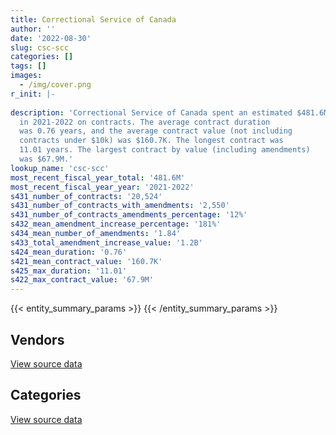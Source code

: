```yaml
---
title: Correctional Service of Canada
author: ''
date: '2022-08-30'
slug: csc-scc
categories: []
tags: []
images:
  - /img/cover.png
r_init: |-
  
description: 'Correctional Service of Canada spent an estimated $481.6M
  in 2021-2022 on contracts. The average contract duration
  was 0.76 years, and the average contract value (not including
  contracts under $10k) was $160.7K. The longest contract was
  11.01 years. The largest contract by value (including amendments)
  was $67.9M.'
lookup_name: 'csc-scc'
most_recent_fiscal_year_total: '481.6M'
most_recent_fiscal_year_year: '2021-2022'
s431_number_of_contracts: '20,524'
s431_number_of_contracts_with_amendments: '2,550'
s431_number_of_contracts_amendments_percentage: '12%'
s432_mean_amendment_increase_percentage: '181%'
s434_mean_number_of_amendments: '1.84'
s433_total_amendment_increase_value: '1.2B'
s424_mean_duration: '0.76'
s421_mean_contract_value: '160.7K'
s425_max_duration: '11.01'
s422_max_contract_value: '67.9M'
---
```


<script src="/rmarkdown-libs/htmlwidgets/htmlwidgets.js"></script>
<link href="/rmarkdown-libs/datatables-css/datatables-crosstalk.css" rel="stylesheet" />
<script src="/rmarkdown-libs/datatables-binding/datatables.js"></script>
<script src="/rmarkdown-libs/jquery/jquery-3.6.0.min.js"></script>
<link href="/rmarkdown-libs/dt-core-bootstrap/css/dataTables.bootstrap.min.css" rel="stylesheet" />
<link href="/rmarkdown-libs/dt-core-bootstrap/css/dataTables.bootstrap.extra.css" rel="stylesheet" />
<script src="/rmarkdown-libs/dt-core-bootstrap/js/jquery.dataTables.min.js"></script>
<script src="/rmarkdown-libs/dt-core-bootstrap/js/dataTables.bootstrap.min.js"></script>
<link href="/rmarkdown-libs/crosstalk/css/crosstalk.min.css" rel="stylesheet" />
<script src="/rmarkdown-libs/crosstalk/js/crosstalk.min.js"></script>
<script src="/rmarkdown-libs/htmlwidgets/htmlwidgets.js"></script>
<link href="/rmarkdown-libs/datatables-css/datatables-crosstalk.css" rel="stylesheet" />
<script src="/rmarkdown-libs/datatables-binding/datatables.js"></script>
<script src="/rmarkdown-libs/jquery/jquery-3.6.0.min.js"></script>
<link href="/rmarkdown-libs/dt-core-bootstrap/css/dataTables.bootstrap.min.css" rel="stylesheet" />
<link href="/rmarkdown-libs/dt-core-bootstrap/css/dataTables.bootstrap.extra.css" rel="stylesheet" />
<script src="/rmarkdown-libs/dt-core-bootstrap/js/jquery.dataTables.min.js"></script>
<script src="/rmarkdown-libs/dt-core-bootstrap/js/dataTables.bootstrap.min.js"></script>
<link href="/rmarkdown-libs/crosstalk/css/crosstalk.min.css" rel="stylesheet" />
<script src="/rmarkdown-libs/crosstalk/js/crosstalk.min.js"></script>

{{< entity_summary_params >}}
{{< /entity_summary_params >}}

## Vendors

<div id="htmlwidget-1" style="width:100%;height:auto;" class="datatables html-widget"></div>
<script type="application/json" data-for="htmlwidget-1">{"x":{"style":"bootstrap","filter":"none","vertical":false,"data":[["<a href=\"/vendors/3m_canada_company/\">3M Canada Company<\/a>","<a href=\"/vendors/73719_newfoundland_labrador/\">73719 Newfoundland Labrador<\/a>","<a href=\"/vendors/a_hundred_answers/\">A Hundred Answers<\/a>","<a href=\"/vendors/abco_maintenance_systems/\">Abco Maintenance Systems<\/a>","<a href=\"/vendors/acklands_grainger/\">Acklands Grainger<\/a>","<a href=\"/vendors/adapt_pharma_canada/\">Adapt Pharma Canada<\/a>","<a href=\"/vendors/adga_group/\">ADGA Group<\/a>","<a href=\"/vendors/adrm_technology_consulting/\">ADRM Technology Consulting<\/a>","<a href=\"/vendors/advanced_chippewa_technologies/\">Advanced Chippewa Technologies<\/a>","<a href=\"/vendors/advanced_paramedic/\">Advanced Paramedic<\/a>","<a href=\"/vendors/aim_health_group/\">AIM Health Group<\/a>","<a href=\"/vendors/air_inuit/\">Air Inuit<\/a>","<a href=\"/vendors/air_liquide_canada/\">Air Liquide Canada<\/a>","<a href=\"/vendors/alberta_seventh_step_society/\">Alberta Seventh Step Society<\/a>","<a href=\"/vendors/alliance_energy/\">Alliance Energy<\/a>","<a href=\"/vendors/altis_human_resources/\">Altis Human Resources<\/a>","<a href=\"/vendors/anixter/\">Anixter<\/a>","<a href=\"/vendors/applied_electonics/\">Applied Electonics<\/a>","<a href=\"/vendors/apron_fuel_services/\">Apron Fuel Services<\/a>","<a href=\"/vendors/ari_financial_services/\">ARI Financial Services<\/a>","<a href=\"/vendors/artemp_personnel_services/\">Artemp Personnel Services<\/a>","<a href=\"/vendors/asokan_business_interiors/\">Asokan Business Interiors<\/a>","<a href=\"/vendors/atco/\">ATCO<\/a>","<a href=\"/vendors/atlantic_roofers/\">Atlantic Roofers<\/a>","<a href=\"/vendors/av_tech/\">Av Tech<\/a>","<a href=\"/vendors/bargreen_ellingson/\">Bargreen Ellingson<\/a>","<a href=\"/vendors/bayshore_healthcare/\">Bayshore Healthcare<\/a>","<a href=\"/vendors/bdo_canada/\">BDO Canada<\/a>","<a href=\"/vendors/bell_canada/\">Bell Canada<\/a>","<a href=\"/vendors/bgla/\">BGLA<\/a>","<a href=\"/vendors/black_mcdonald/\">Black McDonald<\/a>","<a href=\"/vendors/bluewave_energy/\">Bluewave Energy<\/a>","<a href=\"/vendors/bouthillette_parizeau/\">Bouthillette Parizeau<\/a>","<a href=\"/vendors/brandt_tractor/\">Brandt Tractor<\/a>","<a href=\"/vendors/breton_michel_md/\">Breton Michel MD<\/a>","<a href=\"/vendors/bridges_of_canada/\">Bridges of Canada<\/a>","<a href=\"/vendors/brookfield_global_integrated_solutions/\">Brookfield Global Integrated Solutions<\/a>","<a href=\"/vendors/bureau_nathalie/\">Bureau Nathalie<\/a>","<a href=\"/vendors/bureau_veritas/\">Bureau Veritas<\/a>","<a href=\"/vendors/buttcon/\">Buttcon<\/a>","<a href=\"/vendors/cache_computer_consulting/\">Cache Computer Consulting<\/a>","<a href=\"/vendors/calian/\">Calian<\/a>","<a href=\"/vendors/canada_post/\">Canada Post<\/a>","<a href=\"/vendors/canadian_corps_of_commissionaires/\">Canadian Corps of Commissionaires<\/a>","<a href=\"/vendors/canadian_standards_association/\">Canadian Standards Association<\/a>","<a href=\"/vendors/canon/\">Canon<\/a>","<a href=\"/vendors/cansel_survey_equipment/\">Cansel Survey Equipment<\/a>","<a href=\"/vendors/carmichael_engineering/\">Carmichael Engineering<\/a>","<a href=\"/vendors/catholic_social_services/\">Catholic Social Services<\/a>","<a href=\"/vendors/cbci_telecom/\">CBCI Telecom<\/a>","<a href=\"/vendors/cdw_canada/\">CDW Canada<\/a>","<a href=\"/vendors/charron_human_resources/\">Charron Human Resources<\/a>","<a href=\"/vendors/chef_brandz/\">Chef Brandz<\/a>","<a href=\"/vendors/chevron/\">Chevron<\/a>","<a href=\"/vendors/chubb_edwards/\">Chubb Edwards<\/a>","<a href=\"/vendors/cima/\">CIMA<\/a>","<a href=\"/vendors/circle_of_eagles_lodge_society/\">Circle of Eagles Lodge Society<\/a>","<a href=\"/vendors/cision_canada/\">Cision Canada<\/a>","<a href=\"/vendors/cistel_technology/\">Cistel Technology<\/a>","<a href=\"/vendors/cofomo/\">Cofomo<\/a>","<a href=\"/vendors/colliers_project_leaders/\">Colliers Project Leaders<\/a>","<a href=\"/vendors/colt_canada/\">Colt Canada<\/a>","<a href=\"/vendors/columbia_fuels/\">Columbia Fuels<\/a>","<a href=\"/vendors/compugen/\">Compugen<\/a>","<a href=\"/vendors/concept_controls/\">Concept Controls<\/a>","<a href=\"/vendors/connective_support_society/\">Connective Support Society<\/a>","<a href=\"/vendors/construction_jessiko/\">Construction Jessiko<\/a>","<a href=\"/vendors/contract_community/\">Contract Community<\/a>","<a href=\"/vendors/convergint_technologies/\">Convergint Technologies<\/a>","<a href=\"/vendors/crc_cure_labelle/\">CRC Cure Labelle<\/a>","<a href=\"/vendors/csdc_systems/\">CSDC Systems<\/a>","<a href=\"/vendors/ctoms/\">CTOMS<\/a>","<a href=\"/vendors/cullen_diesel_power/\">Cullen Diesel Power<\/a>","<a href=\"/vendors/cummins_canada/\">Cummins Canada<\/a>","<a href=\"/vendors/d_doyle_installations/\">D Doyle Installations<\/a>","<a href=\"/vendors/d2l/\">D2L<\/a>","<a href=\"/vendors/dalian_enterprises/\">Dalian Enterprises<\/a>","<a href=\"/vendors/data_communications_management/\">Data Communications Management<\/a>","<a href=\"/vendors/delco_automation/\">Delco Automation<\/a>","<a href=\"/vendors/deloitte_and_touche/\">Deloitte and Touche<\/a>","<a href=\"/vendors/dismas_society/\">Dismas Society<\/a>","<a href=\"/vendors/donna_cona/\">Donna Cona<\/a>","<a href=\"/vendors/dr_mandeep_saini/\">Dr Mandeep Saini<\/a>","<a href=\"/vendors/dr_s_iskander/\">Dr S Iskander<\/a>","<a href=\"/vendors/dynabook_canada/\">Dynabook Canada<\/a>","<a href=\"/vendors/dynacare/\">Dynacare<\/a>","<a href=\"/vendors/dynamic_personnel_consultants/\">Dynamic Personnel Consultants<\/a>","<a href=\"/vendors/eclipsys_solutions/\">Eclipsys Solutions<\/a>","<a href=\"/vendors/ecole_de_langues_abce/\">Ecole De Langues Abce<\/a>","<a href=\"/vendors/ecole_de_langues_la_cite/\">Ecole De Langues La Cite<\/a>","<a href=\"/vendors/elizabeth_fry_society/\">Elizabeth Fry Society<\/a>","<a href=\"/vendors/emergent_biosolutions/\">Emergent Biosolutions<\/a>","<a href=\"/vendors/englobe/\">Englobe<\/a>","<a href=\"/vendors/ernst_young/\">Ernst Young<\/a>","<a href=\"/vendors/esri/\">ESRI<\/a>","<a href=\"/vendors/excel_human_resources/\">Excel Human Resources<\/a>","<a href=\"/vendors/exp_services/\">EXP Services<\/a>","<a href=\"/vendors/fast_forward_french/\">Fast Forward French<\/a>","<a href=\"/vendors/fast_track_staffing/\">Fast Track Staffing<\/a>","<a href=\"/vendors/fca_canada/\">FCA Canada<\/a>","<a href=\"/vendors/federal_express_canada/\">Federal Express Canada<\/a>","<a href=\"/vendors/felix_technology/\">Felix Technology<\/a>","<a href=\"/vendors/finning_international/\">Finning International<\/a>","<a href=\"/vendors/flex_knit/\">Flex Knit<\/a>","<a href=\"/vendors/flynn_canada/\">Flynn Canada<\/a>","<a href=\"/vendors/fmc_professionals/\">FMC Professionals<\/a>","<a href=\"/vendors/fondation_carrefour_nouveau_monde/\">Fondation Carrefour Nouveau Monde<\/a>","<a href=\"/vendors/ford_motor_company/\">Ford Motor Company<\/a>","<a href=\"/vendors/forrester_research/\">Forrester Research<\/a>","<a href=\"/vendors/frecon_construction/\">Frecon Construction<\/a>","<a href=\"/vendors/freebalance/\">FreeBalance<\/a>","<a href=\"/vendors/g4s_security_services/\">G4S Security Services<\/a>","<a href=\"/vendors/gap_wireless/\">Gap Wireless<\/a>","<a href=\"/vendors/garda_security_group/\">Garda Security Group<\/a>","<a href=\"/vendors/gartner/\">Gartner<\/a>","<a href=\"/vendors/general_dynamics/\">General Dynamics<\/a>","<a href=\"/vendors/general_electric_canada/\">General Electric Canada<\/a>","<a href=\"/vendors/general_motors/\">General Motors<\/a>","<a href=\"/vendors/genesis_integration/\">Genesis Integration<\/a>","<a href=\"/vendors/george_courey/\">George Courey<\/a>","<a href=\"/vendors/gfl_environmental/\">GFL Environmental<\/a>","<a href=\"/vendors/glaxosmithkline/\">GlaxoSmithKline<\/a>","<a href=\"/vendors/glencairn_educational_services/\">Glencairn Educational Services<\/a>","<a href=\"/vendors/global_knowledge/\">Global Knowledge<\/a>","<a href=\"/vendors/global_upholstery/\">Global Upholstery<\/a>","<a href=\"/vendors/graham_construction/\">Graham Construction<\/a>","<a href=\"/vendors/graybridge_international_consulting/\">Graybridge International Consulting<\/a>","<a href=\"/vendors/greg_van_wyk_professional/\">Greg Van Wyk Professional<\/a>","<a href=\"/vendors/harnois_energies/\">Harnois Energies<\/a>","<a href=\"/vendors/hitrac/\">Hitrac<\/a>","<a href=\"/vendors/holland_college/\">Holland College<\/a>","<a href=\"/vendors/honeywell/\">Honeywell<\/a>","<a href=\"/vendors/houle_electric/\">Houle Electric<\/a>","<a href=\"/vendors/house_of_hope/\">House of Hope<\/a>","<a href=\"/vendors/hypertec/\">Hypertec<\/a>","<a href=\"/vendors/ibiska_telecom/\">Ibiska Telecom<\/a>","<a href=\"/vendors/ibm_canada/\">IBM Canada<\/a>","<a href=\"/vendors/ifathom/\">iFathom<\/a>","<a href=\"/vendors/imperial_oil/\">Imperial Oil<\/a>","<a href=\"/vendors/indivior_uk/\">Indivior UK<\/a>","<a href=\"/vendors/info_tech_research_group/\">Info Tech Research Group<\/a>","<a href=\"/vendors/instrux_media/\">Instrux Media<\/a>","<a href=\"/vendors/integrated_distribution_systems/\">Integrated Distribution Systems<\/a>","<a href=\"/vendors/inter_outaouais/\">Inter Outaouais<\/a>","<a href=\"/vendors/ipss/\">IPSS<\/a>","<a href=\"/vendors/iron_mountain/\">Iron Mountain<\/a>","<a href=\"/vendors/irving_oil/\">Irving Oil<\/a>","<a href=\"/vendors/it_net_consultants/\">IT NET Consultants<\/a>","<a href=\"/vendors/j_l_richards_associates/\">J L Richards Associates<\/a>","<a href=\"/vendors/jemtec/\">Jemtec<\/a>","<a href=\"/vendors/jht_defense/\">JHT Defense<\/a>","<a href=\"/vendors/john_howard_society/\">John Howard Society<\/a>","<a href=\"/vendors/joseph_elie/\">Joseph Elie<\/a>","<a href=\"/vendors/kenn_borek_air/\">Kenn Borek Air<\/a>","<a href=\"/vendors/kia_canada/\">Kia Canada<\/a>","<a href=\"/vendors/kinghaven_peardonville_house_society/\">Kinghaven Peardonville House Society<\/a>","<a href=\"/vendors/kone/\">KONE<\/a>","<a href=\"/vendors/konica_minolta_business_solutions/\">Konica Minolta Business Solutions<\/a>","<a href=\"/vendors/kubota_canada/\">Kubota Canada<\/a>","<a href=\"/vendors/language_research_development_group/\">Language Research Development Group<\/a>","<a href=\"/vendors/lansdowne_technologies/\">Lansdowne Technologies<\/a>","<a href=\"/vendors/larch_half_way_house_of_sudbury/\">Larch Half Way House of Sudbury<\/a>","<a href=\"/vendors/lemay/\">Lemay<\/a>","<a href=\"/vendors/les_traiteurs_bytown_catering/\">Les Traiteurs Bytown Catering<\/a>","<a href=\"/vendors/lesage_david_dr/\">Lesage David Dr<\/a>","<a href=\"/vendors/levitt_safety/\">Levitt Safety<\/a>","<a href=\"/vendors/lifelabs/\">LifeLabs<\/a>","<a href=\"/vendors/lionbridge/\">Lionbridge<\/a>","<a href=\"/vendors/logistik_unicorp/\">Logistik Unicorp<\/a>","<a href=\"/vendors/m_d_charlton/\">M D Charlton<\/a>","<a href=\"/vendors/macewen_petroleum/\">MacEwen Petroleum<\/a>","<a href=\"/vendors/magal_s3_canada/\">Magal S3 Canada<\/a>","<a href=\"/vendors/maison_charlemagne/\">Maison Charlemagne<\/a>","<a href=\"/vendors/maison_cross_roads_de_la_societe/\">Maison Cross Roads de la Societe<\/a>","<a href=\"/vendors/maison_decision_house/\">Maison Decision House<\/a>","<a href=\"/vendors/maison_jeun_aide/\">Maison Jeun Aide<\/a>","<a href=\"/vendors/maison_joins_toi/\">Maison Joins Toi<\/a>","<a href=\"/vendors/maison_painchaud/\">Maison Painchaud<\/a>","<a href=\"/vendors/makwa_resourcing/\">Makwa Resourcing<\/a>","<a href=\"/vendors/maplesoft_consulting/\">Maplesoft Consulting<\/a>","<a href=\"/vendors/maritime_fence/\">Maritime Fence<\/a>","<a href=\"/vendors/maritime_fuels/\">Maritime Fuels<\/a>","<a href=\"/vendors/mckesson_canada/\">McKesson Canada<\/a>","<a href=\"/vendors/mcknight_enterprises/\">Mcknight Enterprises<\/a>","<a href=\"/vendors/meewasinota_crf/\">Meewasinota CRF<\/a>","<a href=\"/vendors/mega_tech/\">Mega Tech<\/a>","<a href=\"/vendors/merck_frosst/\">Merck Frosst<\/a>","<a href=\"/vendors/mgis/\">MGIS<\/a>","<a href=\"/vendors/microsoft_canada/\">Microsoft Canada<\/a>","<a href=\"/vendors/millbrook_tactical/\">Millbrook Tactical<\/a>","<a href=\"/vendors/mindwire_systems/\">Mindwire Systems<\/a>","<a href=\"/vendors/mishkumi_technologies/\">Mishkumi Technologies<\/a>","<a href=\"/vendors/mitsubishi_motor_sales/\">Mitsubishi Motor Sales<\/a>","<a href=\"/vendors/mnp/\">MNP<\/a>","<a href=\"/vendors/modern_construction/\">Modern Construction<\/a>","<a href=\"/vendors/modis_canada/\">Modis Canada<\/a>","<a href=\"/vendors/motorola_solutions_canada/\">Motorola Solutions Canada<\/a>","<a href=\"/vendors/murrays_windermere_gardens/\">Murray’s Windermere Gardens<\/a>","<a href=\"/vendors/n12_consulting/\">N12 Consulting<\/a>","<a href=\"/vendors/nations_translation_group/\">Nations Translation Group<\/a>","<a href=\"/vendors/native_clan_organization/\">Native Clan Organization<\/a>","<a href=\"/vendors/nattiq/\">NATTIQ<\/a>","<a href=\"/vendors/nav_canada/\">NAV Canada<\/a>","<a href=\"/vendors/neuroscope/\">Neuroscope<\/a>","<a href=\"/vendors/nimble_information_strategies/\">Nimble Information Strategies<\/a>","<a href=\"/vendors/nisha_techonologies/\">Nisha Techonologies<\/a>","<a href=\"/vendors/nissan_canada/\">Nissan Canada<\/a>","<a href=\"/vendors/nordmec_construction/\">NORDMEC Construction<\/a>","<a href=\"/vendors/northern_micro/\">Northern Micro<\/a>","<a href=\"/vendors/northfield_metal_products/\">Northfield Metal Products<\/a>","<a href=\"/vendors/nua_office/\">NUA Office<\/a>","<a href=\"/vendors/oei_krueger/\">OEI Krueger<\/a>","<a href=\"/vendors/okanagan_halfway_house_society_crf/\">Okanagan Halfway House Society CRF<\/a>","<a href=\"/vendors/olin/\">Olin<\/a>","<a href=\"/vendors/onx_enterprise_solutions/\">OnX Enterprise Solutions<\/a>","<a href=\"/vendors/opentext/\">OpenText<\/a>","<a href=\"/vendors/optiv_canada_federal/\">Optiv Canada Federal<\/a>","<a href=\"/vendors/oracle_canada/\">Oracle Canada<\/a>","<a href=\"/vendors/pacific_safety_products/\">Pacific Safety Products<\/a>","<a href=\"/vendors/pal_aerospace/\">PAL Aerospace<\/a>","<a href=\"/vendors/paladin_group/\">Paladin Group<\/a>","<a href=\"/vendors/pattison_sign_group/\">Pattison Sign Group<\/a>","<a href=\"/vendors/pepco/\">Pepco<\/a>","<a href=\"/vendors/petrovalue_products/\">PetroValue Products<\/a>","<a href=\"/vendors/phaselock_systems_international/\">Phaselock Systems International<\/a>","<a href=\"/vendors/phoenix_drug_alcohol_recovery/\">Phoenix Drug Alcohol Recovery<\/a>","<a href=\"/vendors/pitney_bowes/\">Pitney Bowes<\/a>","<a href=\"/vendors/pleiad_canada/\">Pleiad Canada<\/a>","<a href=\"/vendors/podolinsky_equipment/\">Podolinsky Equipment<\/a>","<a href=\"/vendors/polaris_industries/\">Polaris Industries<\/a>","<a href=\"/vendors/precisionit/\">PrecisionIT<\/a>","<a href=\"/vendors/pricewaterhouse_coopers/\">Pricewaterhouse Coopers<\/a>","<a href=\"/vendors/prince_george_activator/\">Prince George Activator<\/a>","<a href=\"/vendors/printers_plus/\">Printers Plus<\/a>","<a href=\"/vendors/protak_consulting_group/\">Protak Consulting Group<\/a>","<a href=\"/vendors/purespirit_solutions/\">PureSpirIT Solutions<\/a>","<a href=\"/vendors/qmr/\">QMR<\/a>","<a href=\"/vendors/quantum_management_services/\">Quantum Management Services<\/a>","<a href=\"/vendors/quintet_consulting/\">Quintet Consulting<\/a>","<a href=\"/vendors/r_lamba_forensic_psych_service/\">R Lamba Forensic Psych Service<\/a>","<a href=\"/vendors/rampart_international/\">Rampart International<\/a>","<a href=\"/vendors/raymond_chabot_grant_thornton/\">Raymond Chabot Grant Thornton<\/a>","<a href=\"/vendors/regent_construction/\">Regent Construction<\/a>","<a href=\"/vendors/residence_carpediem/\">Residence Carpediem<\/a>","<a href=\"/vendors/rhea/\">RHEA<\/a>","<a href=\"/vendors/ricoh/\">Ricoh<\/a>","<a href=\"/vendors/rogers/\">Rogers<\/a>","<a href=\"/vendors/rush_truck_centres_of_canada/\">Rush Truck Centres of Canada<\/a>","<a href=\"/vendors/russel_metals/\">Russel Metals<\/a>","<a href=\"/vendors/salvation_army/\">Salvation Army<\/a>","<a href=\"/vendors/samson_associes/\">Samson Associes<\/a>","<a href=\"/vendors/sap/\">SAP<\/a>","<a href=\"/vendors/sas_institute/\">SAS Institute<\/a>","<a href=\"/vendors/seqirus_canada/\">Seqirus Canada<\/a>","<a href=\"/vendors/services_d_aide_en_prevention_de_la_criminalite/\">Services D’Aide En Prevention De La Criminalite<\/a>","<a href=\"/vendors/setanta_contracting/\">Setanta Contracting<\/a>","<a href=\"/vendors/sharp_electronics/\">Sharp Electronics<\/a>","<a href=\"/vendors/shaw_cable/\">Shaw Cable<\/a>","<a href=\"/vendors/shelter_nova_scotia/\">Shelter Nova Scotia<\/a>","<a href=\"/vendors/si_systems/\">SI Systems<\/a>","<a href=\"/vendors/siemens/\">Siemens<\/a>","<a href=\"/vendors/sierra_systems_group/\">Sierra Systems Group<\/a>","<a href=\"/vendors/simex_defence/\">Simex Defence<\/a>","<a href=\"/vendors/smiths_detection/\">Smiths Detection<\/a>","<a href=\"/vendors/snc_lavalin/\">SNC Lavalin<\/a>","<a href=\"/vendors/societe_elizabeth_fry_du_quebec/\">Societe Elizabeth Fry Du Quebec<\/a>","<a href=\"/vendors/societe_emmanuel_gregoire/\">Societe Emmanuel Gregoire<\/a>","<a href=\"/vendors/softchoice/\">Softchoice<\/a>","<a href=\"/vendors/solotech/\">Solotech<\/a>","<a href=\"/vendors/st_leonard_s_community_services/\">St Leonard’s Community Services<\/a>","<a href=\"/vendors/st_leonard_s_society_hamilton/\">St Leonard’s Society Hamilton<\/a>","<a href=\"/vendors/st_leonards_house_windsor/\">St Leonard’s House Windsor<\/a>","<a href=\"/vendors/st_leonards_place_peel/\">St Leonard’s Place Peel<\/a>","<a href=\"/vendors/stantec/\">Stantec<\/a>","<a href=\"/vendors/stryker_canada/\">Stryker Canada<\/a>","<a href=\"/vendors/subaru_canada/\">Subaru Canada<\/a>","<a href=\"/vendors/summit_canada_distributors/\">Summit Canada Distributors<\/a>","<a href=\"/vendors/suncor_energy/\">Suncor Energy<\/a>","<a href=\"/vendors/super_channel_international/\">Super Channel International<\/a>","<a href=\"/vendors/sutherland_excavating/\">Sutherland Excavating<\/a>","<a href=\"/vendors/tag_hr/\">Tag HR<\/a>","<a href=\"/vendors/tankatek/\">Tankatek<\/a>","<a href=\"/vendors/techne_seating_component/\">Techne Seating Component<\/a>","<a href=\"/vendors/teknion/\">Teknion<\/a>","<a href=\"/vendors/telecom_computer_services/\">Telecom Computer Services<\/a>","<a href=\"/vendors/telus_canada/\">Telus Canada<\/a>","<a href=\"/vendors/tenaquip/\">Tenaquip<\/a>","<a href=\"/vendors/teramach_technologies/\">Teramach Technologies<\/a>","<a href=\"/vendors/tetra_tech/\">Tetra Tech<\/a>","<a href=\"/vendors/thales/\">Thales<\/a>","<a href=\"/vendors/the_masha_krupp_translation_group/\">The Masha Krupp Translation Group<\/a>","<a href=\"/vendors/the_right_door_consulting/\">The Right Door Consulting<\/a>","<a href=\"/vendors/the_stevens_company/\">The Stevens Company<\/a>","<a href=\"/vendors/thermo_fisher_scientific/\">Thermo Fisher Scientific<\/a>","<a href=\"/vendors/thomson_reuters/\">Thomson Reuters<\/a>","<a href=\"/vendors/thyssenkrupp_elevator/\">Thyssenkrupp Elevator<\/a>","<a href=\"/vendors/toromont/\">Toromont<\/a>","<a href=\"/vendors/toure_cleaning_services/\">Toure Cleaning Services<\/a>","<a href=\"/vendors/toyota/\">Toyota<\/a>","<a href=\"/vendors/tpg_technology_consultants/\">Tpg Technology Consultants<\/a>","<a href=\"/vendors/transwest_air/\">Transwest Air<\/a>","<a href=\"/vendors/troy_life_fire_safety/\">Troy Life Fire Safety<\/a>","<a href=\"/vendors/turtle_island_staffing/\">Turtle Island Staffing<\/a>","<a href=\"/vendors/tyco_integrated_fire_security/\">Tyco Integrated Fire Security<\/a>","<a href=\"/vendors/united_church_halfway_homes/\">United Church Halfway Homes<\/a>","<a href=\"/vendors/united_rentals_of_canada/\">United Rentals of Canada<\/a>","<a href=\"/vendors/university_of_regina/\">University of Regina<\/a>","<a href=\"/vendors/university_of_saskatchewan/\">University of Saskatchewan<\/a>","<a href=\"/vendors/university_of_toronto/\">University of Toronto<\/a>","<a href=\"/vendors/utilities_kingston/\">Utilities Kingston<\/a>","<a href=\"/vendors/veritaaq_technology_house/\">Veritaaq Technology House<\/a>","<a href=\"/vendors/via_travail/\">Via Travail<\/a>","<a href=\"/vendors/visiontec/\">Visiontec<\/a>","<a href=\"/vendors/vwr_international/\">VWR International<\/a>","<a href=\"/vendors/wajax/\">Wajax<\/a>","<a href=\"/vendors/waste_connections_of_canada/\">Waste Connections of Canada<\/a>","<a href=\"/vendors/waste_management_of_canada/\">Waste Management of Canada<\/a>","<a href=\"/vendors/wesco_distribution_canada/\">WESCO Distribution Canada<\/a>","<a href=\"/vendors/westcoast_genesis_society/\">Westcoast Genesis Society<\/a>","<a href=\"/vendors/wood_canada/\">Wood Canada<\/a>","<a href=\"/vendors/workdynamics_technologies/\">WorkDynamics Technologies<\/a>","<a href=\"/vendors/workplace_health_and_cost_solutions/\">Workplace Health and Cost Solutions<\/a>","<a href=\"/vendors/wsp/\">WSP<\/a>","<a href=\"/vendors/xerox/\">Xerox<\/a>"],[62907.9,21042.15,16814.4,28388.89,10393.79,11040,8653800.98,null,99598.95,null,2236337.65,2151258.69,null,1189554.54,25613.96,77467.15,null,null,62945.05,1856431.52,98387.97,null,27023.23,28715.56,175834.68,2028250.54,215430.34,32702.45,556933.34,null,123501.55,165784.5,166641.92,null,2775214.31,15028128.63,15133.46,841845.83,33400.68,27266,null,2273048.77,216984.65,16686034.96,null,355450.99,null,6462.95,1819221.32,null,null,51076,null,57750,48424.21,13954.5,1650465.25,10498.95,11497524.44,null,2008592.41,15028.38,107699.58,220401.43,null,null,null,13560,null,1021687.89,161733.93,null,246013.14,null,403288.53,null,null,null,2027681.41,null,986233.4,3952229.14,666058.39,1366709.27,null,2537370.2,228756.09,136454.02,105475.21,123446.09,1274158.35,null,null,38838.48,9077.21,47858.48,33724.42,17660.38,24860,1150263.09,16950,255342.36,null,1275360.86,null,null,1701485.13,3440200.29,null,null,175557.63,null,null,null,786512.88,199259.38,null,727129.56,13297.32,20790,48587.54,633949.54,3094184.16,null,null,4514934.18,null,1182906.88,null,589566.46,null,465175.1,194016.73,1735002.93,null,null,5332095.86,15487.19,1909325.36,2388367.37,null,252377.31,47424.68,null,null,217548.05,1080499.98,null,17168.5,1268575.29,33221.39,23227911.14,null,null,null,1216497.91,708402.63,31513.61,56432.14,null,51126.29,1179850.06,null,652241.97,983249.47,136198.1,163800,56305.17,6742639.01,null,null,6956305.52,1651841.33,1594719.69,847930.4,1468025.33,1510995.11,1311612.1,null,null,294457.15,533037.51,40485797.7,91293.56,1725361.78,null,4160290.4,null,908678,null,null,369852.51,457446.26,null,null,3643510.9,7705417.95,1550238.13,232552.94,null,1589579.4,50002.5,null,911247.92,null,2811574.95,445792.22,1362769.34,84322.34,2181217.24,null,4124984.14,1670651.71,43953.65,null,8759.02,null,100037.09,7270003.44,null,3482658.53,40710.96,240432.3,null,13543.05,1366296.69,14594.15,null,65521.69,243946.9,79087.72,null,1962209.8,195446.04,95593.32,null,35333.86,208994.14,223791.24,666058.39,107465.78,null,null,1909987.39,null,171952.31,25354.85,null,1102334.4,20639102.28,202122.92,211164.79,98344.12,null,1548426.75,null,370538.81,2715,1478834.83,null,928862.94,183921.23,null,338186.61,16950,1315673.98,3459702.21,152246.14,310784.01,2803518.98,2567622.28,1164112.67,3409157.33,39514.03,19161.45,153964.52,518026.28,null,146312.25,null,76661.4,3170150.92,1194763.79,4493098.97,null,22503.6,88598.02,243083.47,140516.19,null,846075.56,64966.57,31078.14,26983.75,37808.38,698695.1,null,null,607472.79,null,12492.84,239531.25,null,278117.14,1193272.14,7655.28,null,347278.99,null,null,null,1618660.45,177750,null,577448.96,310578.02,81912.81,287461.7,2459075.13,null,26778.06,263664.78,143145.09,1635896.31],[63080.25,17698.46,28423.25,28466.67,65744,148184.48,9477990,null,103016.55,null,2215930.01,3020231.58,10712.4,1304192,null,null,null,167291.2,null,2010989.28,null,null,49552.53,null,null,4380854.99,223847.25,6393.37,115260,40000,319471.92,159285,12790.97,15750,2929718.59,8822945.62,196.54,844152.26,104797.33,12823.58,null,2689945.97,188949,13808492.22,null,98244.99,6286.72,17348.15,2168221.16,null,61348.98,71000,null,10500,191432,35642.25,1750644.58,10499.99,11594835.7,null,2014095.4,75685.2,null,507701.55,null,null,1029018.66,null,null,1024487.03,148311.21,49165.62,59413.61,11404.84,412422.7,21599.67,null,null,1568820.22,null,988935.41,3963057.17,667883.21,1203542.46,2354302.45,2286442.32,83270.61,155577.52,126166.47,null,1279852.1,null,26428.08,38944.89,null,49925.88,25408.81,null,null,453417.41,21305,1134054.79,null,1372301.01,73250.1,77970,1653614.05,4175642.5,38420,120910,94054.12,null,55663.8,22144.3,400728.69,738178.76,68502.16,489965.68,16084.42,20790,36385.51,452365.13,1456162.75,14900.55,null,3401662.74,null,1041093.47,98669.48,228172.99,null,123488.21,1311674,1739387.3,1688935.24,null,778365.23,66437.81,1434550.35,2709068.47,null,253068.75,47759.67,1460751.5,null,385716.43,1335010.23,14582.24,null,249068.57,null,26115912.57,77949.37,null,null,1219830.78,92559.23,59651.5,208178.58,4113.57,null,1181798.73,14946.75,1580930.86,1232774.87,62340.56,null,91820.18,6761112,null,154693.53,null,1655325.69,2110106.43,1099382.28,1904329.07,1515134.83,1315205.56,null,null,32839.09,54648,41162853.32,null,1962381.93,14934.53,3622150.86,null,514442.37,13694.2,null,null,40070.1,24916.5,null,3653493.13,15631593.25,1889847.22,234525.52,156881.96,1642097.75,24997.58,90167.22,913744.49,null,1573701.38,44738.66,null,195199.58,2663109.48,null,3774131.23,1724041.03,278529.4,217754.4,null,null,19679.43,1164811.26,null,1881890.55,null,126694.47,null,27779,2089357.58,50548,null,393331.44,null,120074.78,null,2800308,9872.34,95855.22,null,220419.2,176130.55,225902.32,667883.21,104403.48,null,null,2325949.29,25008.2,318842.69,14865.58,483567.68,1282928.87,21785047.02,241129.15,271180.05,145133.01,19494.55,1552669.02,null,287984.09,8212.31,1482886.44,null,825280.69,183921.23,11436.56,null,10229.62,1319278.57,3527479.72,343221.45,189465.41,2811199.86,2959938.29,1306111.68,3192527.53,34441.27,24328,115945.37,406768.36,79800,647680.42,null,null,null,1122207.2,5393797.33,441574.53,485.26,null,17829.17,40752.9,null,947216.73,176739.06,10144.79,38304.68,30314.73,26583.34,10347.75,null,239486.7,18161.85,null,308470.66,12962.93,386558.81,1309853.79,472040.59,2314.9,261648.55,10651.15,null,null,1887891.84,null,17020,468388.66,361546.91,71566.29,151739.93,2516611.42,null,79983.21,264387.15,36277.6,1606599.77],[62907.9,null,5750.81,16644.44,148443.45,28483.2,9148167.85,50754.5,326689.68,null,2172619.71,3130778.74,null,1300628.63,null,null,null,null,null,1481572.6,null,12655.36,32859.34,null,57370.72,18756485.28,246881.9,14676.6,null,null,272045.06,null,27479.03,null,2921713.9,5770570.89,null,865155.77,73142.41,null,266479.11,4115276.84,329728.04,22351344.41,10714.66,157745.67,68787.57,60508.95,2450340.12,null,1893851.38,null,207845.88,null,null,null,1745861.4,10498.95,11497524.44,112776.48,2008592.41,null,null,null,20083.49,1550035.25,106533.77,null,null,1021687.89,31758.5,2949937.38,18102.15,null,698421.66,28120.33,957692.76,7810.44,529404.83,67907.54,986233.4,3952229.14,666058.39,697230.18,762933.96,2669693.81,null,63137.15,17316.11,null,1276355.23,null,16810.49,38838.48,10246.07,14838.31,51043.16,null,20340,380584.51,null,null,11710.89,1193263.18,73250.1,null,null,4497104.17,38420,null,125428.74,null,null,121185.31,676098.74,670109.89,39331.77,131983.95,null,38222.25,16067.71,183742.18,1452184.16,574.5,null,null,null,1022420.87,null,932824.04,2191851.92,74878.15,1613987.12,1715726.2,448786.02,null,779679.01,null,449465.77,6123217.13,78422,252377.31,null,null,null,33429.88,833762.73,25246.87,11508.26,3775197.89,null,26556310.04,117751.99,22123.14,null,1367229.19,91418.63,58328.03,836368.95,57300.13,null,1162446.93,null,1576611.38,1194171,null,105001.05,28237.54,6742639.01,null,53507.42,null,1650802.94,2011094.11,1096378.5,1899125.98,1510995.11,1291721.08,753507.08,null,null,31583.6,33737525.69,null,1957020.23,null,1352367.39,null,492807.52,null,null,null,72882.74,null,10007.13,3643510.9,622461.97,1884683.71,233884.74,1215093.09,1637611.15,38675.33,null,985833.12,null,776645.84,77125.77,null,1355312.87,753000.88,15965.74,1843015.54,1709740.14,282406.74,null,70934.28,null,29610.05,930830.62,null,6486061.13,null,null,52500,22798.16,2083648.96,null,23052,559322.36,383621.44,null,25252.97,2100000,11799.06,125311.16,360802.43,56432.68,128737.16,219511.34,666058.39,310819.04,null,22917.91,2319594.24,66521.8,451170.75,null,2556971.17,753736.61,21964679.9,855754.16,445293.63,133202.14,27262.49,1548426.75,12600,240564.95,8189.87,1478834.83,null,1478100.84,189439.13,11436.56,null,null,1315673.98,3517841.79,428499.61,43691.87,2803518.98,2955600.86,1268731.71,3183804.78,110421.34,24328,114470.15,null,298137.07,442988.14,null,null,null,402299.31,1601497.42,5668052.71,133877.17,null,null,10132.55,null,null,62567.26,null,22621.99,3503.22,26774.99,198920.59,135783.45,null,null,null,396023.63,175818.4,476939.88,1306274.96,1078550.99,15088.2,null,null,11841.37,null,1798499.86,null,null,11108.77,408878.69,79557.92,172246.27,2487811.73,24823.11,7894.52,120194.67,null,1556735.52],[684407.9,505236.33,12745.03,null,237953.16,null,13498654.46,237505.02,302132.17,52500,2863683.65,257324.28,null,1300628.63,null,null,21582.75,null,null,1555700.7,null,11735.95,null,null,20649.51,5645779.84,481421.11,14676.6,null,26371.54,232518.04,326423.01,31559.8,null,1464859.3,8209476.44,null,936380.61,100457,null,514628.97,3732137.04,403056.47,17087789.56,10714.66,64253.85,63028.49,6462.95,2450340.12,31168.68,1601938.56,37540.86,89011.38,null,null,39896.33,1745861.4,null,4815308.77,188823,3356734.46,null,279922.02,null,234680.26,3828994.84,null,null,151658.67,1091180.57,null,null,null,null,290432.2,2298.48,4689435.66,118458.4,14878.68,7313.7,1247800.37,2328025.39,501824.82,609111.32,2811702.2,2478131.62,null,101906.71,69195.72,null,1253640.06,137632,null,50563.64,27529.83,11695.5,31633.57,null,39945.5,211748.14,null,1871.45,null,1108352.59,null,null,null,4226185.31,35535,null,97615.12,11696.49,null,150459.34,508247.51,670109.89,null,460464.51,65676.88,null,49958.6,190632.72,1205465,14403.65,39299.14,null,24212.48,879649.74,94731.04,null,4395746.97,33713.2,143029.43,1818556.99,981314.23,508541.43,767240.42,2372751.83,636033.39,4422473.89,39211,252377.31,null,null,1873.02,377295.49,1413490.88,null,130883.34,null,null,26970371.57,363553.53,null,31918.21,1367229.19,51758.08,52932.48,675592.13,209513.76,null,1154352.33,null,1576611.38,817456.84,420365.14,80000,336289.71,6742639.01,60095.54,402345.48,null,3645795.14,1845345.04,1096378.5,1899125.98,1510995.11,1291721.08,3735249.34,1504500.76,null,568494.82,27892127.48,null,1971522.44,null,1072371.41,23052,677515.45,null,2356205.56,null,45384.08,null,28462.5,4199633.21,1108799.7,1884683.71,221974.46,972553.82,1637611.15,35825.57,null,327995.16,11879.5,1605270.85,null,null,null,2375621.59,27135.49,1889950.93,1717306.86,269117.14,null,113000,59673.04,47342.97,937122.34,87092.22,7944938.37,null,null,null,41978.23,2699350.6,null,null,917377.51,null,null,5677.02,2160000,11799.06,224104.29,328330.21,65683.98,44793.5,281070.66,501824.82,227714.87,24169.44,null,2319594.24,42000,747953.28,null,13448.52,1408117.25,22075585.02,966440.28,null,135519.85,27262.49,1548426.75,null,190978.55,5474.87,1563934.61,69527.35,676700.74,46417.24,null,213053.97,null,1249479.37,3360829.88,634792.26,19818.53,2899815.01,2955600.86,1273096.39,3397281.73,36033.17,null,null,null,382974.8,427362.08,14823.5,null,null,1259575.07,1524448.48,4485692.88,404428.28,39700.01,null,65487.35,139360.16,null,45652.62,null,null,39119.25,102359.3,null,161562.03,730986.51,null,null,469865.06,30653.17,388109.56,1306274.96,null,8804.9,null,null,null,3102066.06,1771851.67,null,null,null,361220.44,132755.44,375109.59,2998100.2,null,39424.23,null,28479.77,710900.19]],"container":"<table class=\"table table-striped table-hover row-border order-column display\">\n  <thead>\n    <tr>\n      <th>Vendor<\/th>\n      <th>2018-2019<\/th>\n      <th>2019-2020<\/th>\n      <th>2020-2021<\/th>\n      <th>2021-2022<\/th>\n    <\/tr>\n  <\/thead>\n<\/table>","options":{"order":[[4,"desc"]],"pageLength":10,"autoWidth":true,"columnDefs":[{"targets":1,"render":"function(data, type, row, meta) {\n    return type !== 'display' ? data : DTWidget.formatCurrency(data, \"$\", 2, 3, \",\", \".\", true, null);\n  }"},{"targets":2,"render":"function(data, type, row, meta) {\n    return type !== 'display' ? data : DTWidget.formatCurrency(data, \"$\", 2, 3, \",\", \".\", true, null);\n  }"},{"targets":3,"render":"function(data, type, row, meta) {\n    return type !== 'display' ? data : DTWidget.formatCurrency(data, \"$\", 2, 3, \",\", \".\", true, null);\n  }"},{"targets":4,"render":"function(data, type, row, meta) {\n    return type !== 'display' ? data : DTWidget.formatCurrency(data, \"$\", 2, 3, \",\", \".\", true, null);\n  }"},{"width":"16%","targets":[1,2,3,4]},{"className":"dt-right","targets":[1,2,3,4]}],"orderClasses":false}},"evals":["options.columnDefs.0.render","options.columnDefs.1.render","options.columnDefs.2.render","options.columnDefs.3.render"],"jsHooks":[]}</script>
<p class="text-right">
<a href="https://github.com/GoC-Spending/contracts-data/tree/main/data/out/departments/csc-scc/summary_by_fiscal_year_by_vendor.csv" class="source-data-link btn btn-link">View source data</a>
</p>

## Categories

<div id="htmlwidget-2" style="width:100%;height:auto;" class="datatables html-widget"></div>
<script type="application/json" data-for="htmlwidget-2">{"x":{"style":"bootstrap","filter":"none","vertical":false,"data":[["<a href=\"/categories/facilities_and_construction/\">Facilities and construction<\/a>","<a href=\"/categories/office_management/\">Office management<\/a>","<a href=\"/categories/professional_services/\">Professional services<\/a>","<a href=\"/categories/information_technology/\">Information technology<\/a>","<a href=\"/categories/medical/\">Medical<\/a>","<a href=\"/categories/transportation_and_logistics/\">Transportation and logistics<\/a>","<a href=\"/categories/industrial_products_and_services/\">Industrial products and services<\/a>","<a href=\"/categories/travel/\">Travel<\/a>","<a href=\"/categories/security_and_protection/\">Security and protection<\/a>","<a href=\"/categories/human_capital/\">Human capital<\/a>"],[31761472.09,13030052.84,57066528.06,44540151.36,239357650.66,20234452.9,80554062.71,6629666.13,16796568.79,7554684.85],[24075448.37,11422786.53,48338274.63,50319747.03,242652853.74,20942866.96,68505673.82,3928987.01,13863459.98,6844476.46],[17537965.63,20408938.23,72037695.39,42679441.59,239218997.92,18587603.83,65160682,4067049.77,22326501.39,4547188.31],[17649036.86,13197323.36,53684249.17,62060419.58,232614228.06,18672973.28,60673718.04,1474844.18,17102649.81,4513905.86]],"container":"<table class=\"table table-striped table-hover row-border order-column display\">\n  <thead>\n    <tr>\n      <th>Category<\/th>\n      <th>2018-2019<\/th>\n      <th>2019-2020<\/th>\n      <th>2020-2021<\/th>\n      <th>2021-2022<\/th>\n    <\/tr>\n  <\/thead>\n<\/table>","options":{"order":[[4,"desc"]],"dom":"t","pageLength":30,"autoWidth":true,"columnDefs":[{"targets":1,"render":"function(data, type, row, meta) {\n    return type !== 'display' ? data : DTWidget.formatCurrency(data, \"$\", 2, 3, \",\", \".\", true, null);\n  }"},{"targets":2,"render":"function(data, type, row, meta) {\n    return type !== 'display' ? data : DTWidget.formatCurrency(data, \"$\", 2, 3, \",\", \".\", true, null);\n  }"},{"targets":3,"render":"function(data, type, row, meta) {\n    return type !== 'display' ? data : DTWidget.formatCurrency(data, \"$\", 2, 3, \",\", \".\", true, null);\n  }"},{"targets":4,"render":"function(data, type, row, meta) {\n    return type !== 'display' ? data : DTWidget.formatCurrency(data, \"$\", 2, 3, \",\", \".\", true, null);\n  }"},{"width":"16%","targets":[1,2,3,4]},{"className":"dt-right","targets":[1,2,3,4]}],"orderClasses":false,"lengthMenu":[10,25,30,50,100]}},"evals":["options.columnDefs.0.render","options.columnDefs.1.render","options.columnDefs.2.render","options.columnDefs.3.render"],"jsHooks":[]}</script>
<p class="text-right">
<a href="https://github.com/GoC-Spending/contracts-data/tree/main/data/out/departments/csc-scc/summary_by_fiscal_year_by_category.csv" class="source-data-link btn btn-link">View source data</a>
</p>
